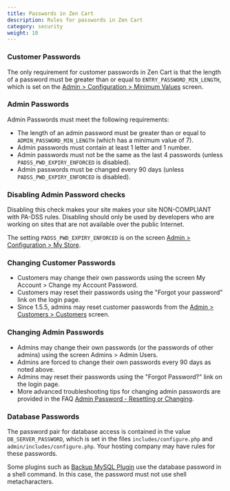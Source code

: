 ```yaml
---
title: Passwords in Zen Cart 
description: Rules for passwords in Zen Cart
category: security
weight: 10
---
```


### Customer Passwords 
The only requirement for customer passwords in Zen Cart is that the length of a password must be greater than or equal to `ENTRY_PASSWORD_MIN_LENGTH`, which is set on the [Admin > Configuration > Minimum Values](/user/admin_pages/configuration/configuration_minimumvalues/) screen.

### Admin Passwords
Admin Passwords must meet the following requirements: 
- The length of an admin password must be greater than or equal to `ADMIN_PASSWORD_MIN_LENGTH` (which has a minimum value of 7). 
- Admin passwords must contain at least 1 letter and 1 number.
- Admin passwords must not be the same as the last 4 passwords (unless `PADSS_PWD_EXPIRY_ENFORCED` is disabled). 
- Admin passwords must be changed every 90 days (unless `PADSS_PWD_EXPIRY_ENFORCED` is disabled). 

### Disabling Admin Password checks 

Disabling this check makes your site makes your site NON-COMPLIANT with PA-DSS rules. Disabling should only be used by developers who are working on sites that are not available over the public Internet.

The setting `PADSS_PWD_EXPIRY_ENFORCED` is on the screen [Admin > Configuration > My Store](/admin_pages/configuration/configuration_mystore). 

### Changing Customer Passwords
- Customers may change their own passwords using the screen My Account > Change my Account Password.
- Customers may reset their passwords using the "Forgot your password" link on the login page.
- Since 1.5.5, admins may reset customer passwords from the [Admin > Customers > Customers](/user/admin_pages/customers/customers/) screen.

### Changing Admin Passwords 
- Admins may change their own passwords (or the passwords of other admins) using the screen Admins > Admin Users. 
- Admins are forced to change their own passwords every 90 days as noted above. 
- Admins may reset their passwords using the "Forgot Password?" link on the login page.
- More advanced troubleshooting tips for changing admin passwords are provided in the FAQ [Admin Password - Resetting or Changing](/user/troubleshooting/reset_admin_password/).

### Database Passwords 
The password pair for database access is contained in the value `DB_SERVER_PASSWORD`, which is set in the files `includes/configure.php` and `admin/includes/configure.php`.  Your hosting company may have rules for these passwords. 

Some plugins such as [Backup MySQL Plugin](https://www.zen-cart.com/downloads.php?do=file&id=7) use the database password in a shell command.  In this case, the password must not use shell metacharacters. 

